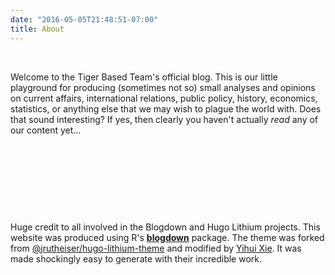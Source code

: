 ```yaml
---
date: "2016-05-05T21:48:51-07:00"
title: About
---
```

&nbsp;


Welcome to the Tiger Based Team's official blog. This is our little playground for producing (sometimes not so) small analyses and opinions on current affairs, international relations, public policy, history, economics, statistics, or anything else that we may wish to plague the world with. Does that sound interesting? If yes, then clearly you haven't actually *read* any of our content yet...

&nbsp;

&nbsp;

&nbsp;

&nbsp;


Huge credit to all involved in the Blogdown and Hugo Lithium projects. This website was produced using R's [**blogdown**](https://github.com/rstudio/blogdown) package. The theme was forked from [@jrutheiser/hugo-lithium-theme](https://github.com/jrutheiser/hugo-lithium-theme) and modified by [Yihui Xie](https://github.com/yihui/hugo-lithium). It was made shockingly easy to generate with their incredible work.
